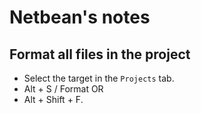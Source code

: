 # Netbean's notes

## Format all files in the project

* Select the target in the `Projects` tab.
* Alt + S / Format
OR
* Alt + Shift + F.